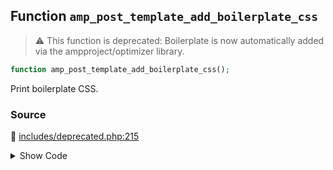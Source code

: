 ## Function `amp_post_template_add_boilerplate_css`

> :warning: This function is deprecated: Boilerplate is now automatically added via the ampproject/optimizer library.

```php
function amp_post_template_add_boilerplate_css();
```

Print boilerplate CSS.

### Source

:link: [includes/deprecated.php:215](../../includes/deprecated.php#L215-L218)

<details>
<summary>Show Code</summary>

```php
function amp_post_template_add_boilerplate_css() {
	_deprecated_function( __FUNCTION__, '1.5' );
	echo amp_get_boilerplate_code(); // phpcs:ignore WordPress.Security.EscapeOutput.OutputNotEscaped
}
```

</details>
